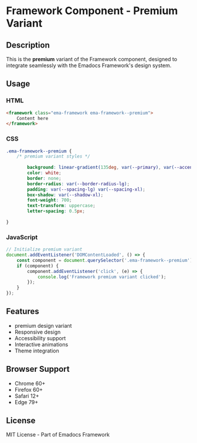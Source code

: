 # Framework Component - Premium Variant

## Description
This is the **premium** variant of the Framework component, designed to integrate seamlessly with the Emadocs Framework's design system.

## Usage

### HTML
```html
<framework class="ema-framework ema-framework--premium">
    Content here
</framework>
```

### CSS
```css
.ema-framework--premium {
    /* premium variant styles */
    
        background: linear-gradient(135deg, var(--primary), var(--accent));
        color: white;
        border: none;
        border-radius: var(--border-radius-lg);
        padding: var(--spacing-lg) var(--spacing-xl);
        box-shadow: var(--shadow-xl);
        font-weight: 700;
        text-transform: uppercase;
        letter-spacing: 0.5px;
    
}
```

### JavaScript
```javascript
// Initialize premium variant
document.addEventListener('DOMContentLoaded', () => {
    const component = document.querySelector('.ema-framework--premium');
    if (component) {
        component.addEventListener('click', (e) => {
            console.log('Framework premium variant clicked');
        });
    }
});
```

## Features
- premium design variant
- Responsive design
- Accessibility support
- Interactive animations
- Theme integration

## Browser Support
- Chrome 60+
- Firefox 60+
- Safari 12+
- Edge 79+

## License
MIT License - Part of Emadocs Framework
